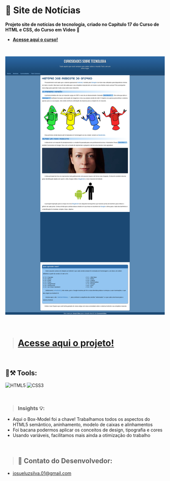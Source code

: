 # 📰 Site de Notícias
<strong>Projeto site de notícias de tecnologia, criado no Capítulo 17 do Curso de HTML e CSS, do Curso em Video</strong> 🖖
- <a href="https://www.youtube.com/playlist?list=PLHz_AreHm4dkZ9-atkcmcBaMZdmLHft8n"><strong>Acesse aqui o curso!</strong><a>

<br>

![Preview](./imagens/preview-android.png)

<br>

> # <a href="https://josuedevgit.github.io/projeto-android/">Acesse aqui o projeto!</a>

<br>

## 🔨⚒ Tools:
![HTML5](https://img.shields.io/badge/html5-%23E34F26.svg?style=for-the-badge&logo=html5&logoColor=white)
![CSS3](https://img.shields.io/badge/css3-%231572B6.svg?style=for-the-badge&logo=css3&logoColor=white)

<br>

>### Insights 💡:
- Aqui o Box-Model foi a chave! Trabalhamos todos os aspectos do HTML5 semântico, aninhamento, modelo de caixas e alinhamentos
- Foi bacana podermos aplicar os conceitos de design, tipografia e cores
- Usando variáveis, facilitamos mais ainda a otimização do trabalho

<br>

>## 📩 Contato do Desenvolvedor:
- josueluzsilva.01@gmail.com
